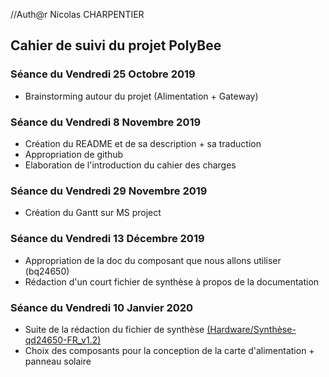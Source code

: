 //Auth@r Nicolas CHARPENTIER


<h2> Cahier de suivi du projet PolyBee </h2>

<h3>Séance du Vendredi 25 Octobre 2019</h3>

- Brainstorming autour du projet (Alimentation + Gateway)

<h3>Séance du Vendredi 8 Novembre 2019 </h3>

- Création du README et de sa description + sa traduction
- Appropriation de github
- Elaboration de l'introduction du cahier des charges 

<h3>Séance du Vendredi 29 Novembre 2019 </h3>

- Création du Gantt sur MS project 

<h3>Séance du Vendredi 13 Décembre 2019 </h3>

- Appropriation de la doc du composant que nous allons utiliser (bq24650) 
- Rédaction d'un court fichier de synthèse à propos de la documentation

<h3>Séance du Vendredi 10 Janvier 2020 </h3>

- Suite de la rédaction du fichier de synthèse [(Hardware/Synthèse-qd24650-FR_v1.2)](https://github.com/Leavdv/POLYBEE_GATEWAY/blob/master/Hardware/Synth%C3%A8se-bq24650-FR_v1.2.docx)
- Choix des composants pour la conception de la carte d'alimentation + panneau solaire 
